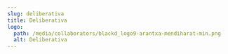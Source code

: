 ```yaml
---
slug: deliberativa
title: Deliberativa
logo:
  path: /media/collaborators/blackd_logo9-arantxa-mendiharat-min.png
  alt: Deliberativa
---
```


